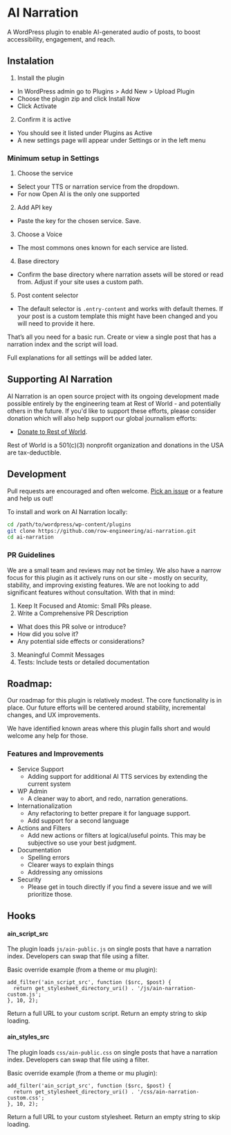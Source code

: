 # AI Narration

A WordPress plugin to enable AI-generated audio of posts, to boost accessibility, engagement, and reach.

## Instalation

1) Install the plugin
- In WordPress admin go to Plugins > Add New > Upload Plugin
- Choose the plugin zip and click Install Now
- Click Activate

2) Confirm it is active
- You should see it listed under Plugins as Active
- A new settings page will appear under Settings or in the left menu

### Minimum setup in Settings

1) Choose the service
- Select your TTS or narration service from the dropdown.
- For now Open AI is the only one supported

2) Add API key
- Paste the key for the chosen service. Save.

3) Choose a Voice
- The most commons ones known for each service are listed.

4) Base directory
- Confirm the base directory where narration assets will be stored or read from. Adjust if your site uses a custom path.

5) Post content selector
- The default selector is `.entry-content` and works with default themes. If your post is a custom template this might have been changed and you will need to provide it here.


That’s all you need for a basic run. Create or view a single post that has a narration index and the script will load.

Full explanations for all settings will be added later.

## Supporting AI Narration

AI Narration is an open source project with its ongoing development made possible entirely by the engineering team at Rest of World - and potentially others in the future. If you'd like to support these efforts, please consider donation which will also help support our global journalism efforts:

- [Donate to Rest of World](https://restofworld.org/donate/).

Rest of World is a 501(c)(3) nonprofit organization and donations in the USA are tax-deductible.

## Development

Pull requests are encouraged and often welcome. [Pick an issue](https://github.com/row-engineering/ai-audio/issues) or a feature and help us out!

To install and work on AI Narration locally:

```bash
cd /path/to/wordpress/wp-content/plugins
git clone https://github.com/row-engineering/ai-narration.git
cd ai-narration
```
### PR Guidelines

We are a small team and reviews may not be timley. We also have a narrow focus for this plugin as it actively runs on our site - mostly on security, stability, and improving existing features. We are not looking to add significant features without consultation. With that in mind:

1. Keep It Focused and Atomic: Small PRs please.
2. Write a Comprehensive PR Description
- What does this PR solve or introduce?
- How did you solve it?
- Any potential side effects or considerations?
3. Meaningful Commit Messages
4. Tests: Include tests or detailed documentation

## Roadmap: 

Our roadmap for this plugin is relatively modest. The core functionality is in place. Our future efforts will be centered around stability, incremental changes, and UX improvements.

We have identified known areas where this plugin falls short and would welcome any help for those.

### Features and Improvements

- Service Support
  - Adding support for additional AI TTS services by extending the current system
- WP Admin
  - A cleaner way to abort, and redo, narration generations.
- Internationalization
  - Any refactoring to better prepare it for language support.
  - Add support for a second language
- Actions and Filters
  - Add new actions or filters at logical/useful points. This may be subjective so use your best judgment.
- Documentation
  - Spelling errors
  - Clearer ways to explain things
  - Addressing any omissions
- Security
  - Please get in touch directly if you find a severe issue and we will prioritize those.

## Hooks

#### ain_script_src

The plugin loads `js/ain-public.js` on single posts that have a narration index. Developers can swap that file using a filter.

Basic override example (from a theme or mu plugin):

```
add_filter('ain_script_src', function ($src, $post) {
  return get_stylesheet_directory_uri() . '/js/ain-narration-custom.js';
}, 10, 2);
```

Return a full URL to your custom script. Return an empty string to skip loading.


#### ain_styles_src

The plugin loads `css/ain-public.css` on single posts that have a narration index. Developers can swap that file using a filter.

Basic override example (from a theme or mu plugin):

```
add_filter('ain_script_src', function ($src, $post) {
  return get_stylesheet_directory_uri() . '/css/ain-narration-custom.css';
}, 10, 2);
```

Return a full URL to your custom stylesheet. Return an empty string to skip loading.
